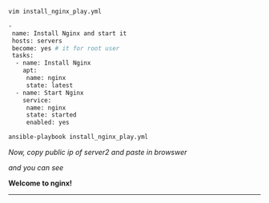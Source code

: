 

```bash
vim install_nginx_play.yml
```

```bash
-
 name: Install Nginx and start it
 hosts: servers
 become: yes # it for root user
 tasks:
  - name: Install Nginx
    apt:
     name: nginx
     state: latest
  - name: Start Nginx
    service:
     name: nginx
     state: started
     enabled: yes
```

```bash
ansible-playbook install_nginx_play.yml
```

*Now, copy public ip of server2 and paste in browswer*

*and you can see*

**Welcome to nginx!**


---

